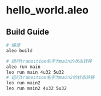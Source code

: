 # hello_world.aleo

## Build Guide

```bash
# 编译
aleo build

# 运行transition名字为main的状态转移
aleo run main 
leo run main 4u32 5u32
# 运行transition名字为main2的状态转移
leo run main2
leo run main2 4u32 5u32
```
